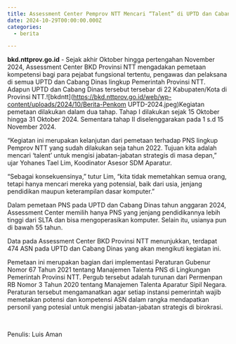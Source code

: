 ```yaml
---
title: Assessment Center Pemprov NTT Mencari “Talent” di UPTD dan Cabang Dinas
date: 2024-10-29T00:00:00.000Z
categories:
  - berita

---
```


**bkd.nttprov.go.id** - Sejak akhir Oktober hingga pertengahan November 2024, Assessment Center BKD Provinsi NTT mengadakan pemetaan kompetensi bagi para pejabat fungsional tertentu, pengawas dan pelaksana di semua UPTD dan Cabang Dinas lingkup Pemerintah Provinsi NTT. Adapun UPTD dan Cabang Dinas tersebut tersebar di 22 Kabupaten/Kota di Provinsi NTT.!\[bkdntt]\(<https://bkd.nttprov.go.id/web/wp-content/uploads/2024/10/Berita-Penkom> UPTD-2024.jpeg)Kegiatan pemetaan dilakukan dalam dua tahap. Tahap I dilakukan sejak 15 Oktober hingga 31 Oktober 2024. Sementara tahap II diselenggarakan pada 1 s.d 15 November 2024.

“Kegiatan ini merupakan kelanjutan dari pemetaan terhadap PNS lingkup Pemprov NTT yang sudah dilakukan seja tahun 2022. Tujuan kita adalah mencari ‘talent’ untuk mengisi jabatan-jabatan strategis di masa depan,” ujar Yohanes Tael Lim, Koodinator Asesor SDM Aparatur.

“Sebagai konsekuensinya,” tutur Lim, “kita tidak memetahkan semua orang, tetapi hanya mencari mereka yang potensial, baik dari usia, jenjang pendidikan maupun keterampilan dasar komputer.”

Dalam pemetaan PNS pada UPTD dan Cabang Dinas tahun anggaran 2024, Assessment Center memilih hanya PNS yang jenjang pendidikannya lebih tinggi dari SLTA dan bisa mengoperasikan komputer. Selain itu, usianya pun di bawah 55 tahun.

Data pada Assessment Center BKD Provinsi NTT menunjukkan, terdapat 474 ASN pada UPTD dan Cabang Dinas yang akan mengikuti kegiatan ini.

Pemetaan ini merupakan bagian dari implementasi Peraturan Gubenur Nomor 67 Tahun 2021 tentang Manajemen Talenta PNS di Lingkungan Pemerintah Provinsi NTT. Pergub tersebut adalah turunan dari Permenpan RB Nomor 3 Tahun 2020 tentang Manajemen Talenta Aparatur Sipil Negara. Peraturan tersebut mengamanatkan agar setiap instansi pemerintah wajib memetakan potensi dan kompetensi ASN dalam rangka mendapatkan personil yang potesial untuk mengisi jabatan-jabatan strategis di birokrasi.

 

Penulis: Luis Aman
